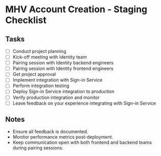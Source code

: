 # MHV Account Creation - Staging Checklist

## Tasks

- [ ] Conduct project planning
- [ ] Kick-off meeting with Identity team
- [ ] Pairing session with Identity backend engineers
- [ ] Pairing session with Identity frontend engineers
- [ ] Get project approval
- [ ] Implement integration with Sign-in Service
- [ ] Perform integration testing
- [ ] Deploy Sign-in Service integration to production
- [ ] Verify production integration and monitor
- [ ] Leave feedback on your experience integrating with Sign-in Service

## Notes
- Ensure all feedback is documented.
- Monitor performance metrics post-deployment.
- Keep communication open with both frontend and backend teams during pairing sessions.